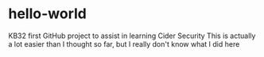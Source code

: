 # hello-world
KB32 first GitHub project to assist in learning Cider Security
This is actually a lot easier than I thought so far, but I really don't know what I did here

